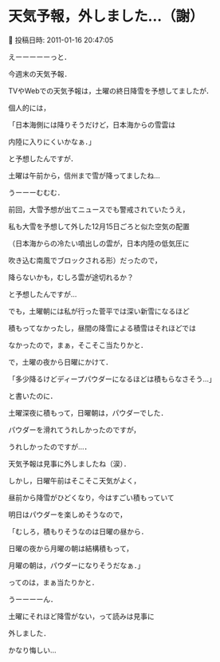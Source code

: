 # 天気予報，外しました…（謝）

📅 投稿日時: 2011-01-16 20:47:05

えーーーーーっと．


今週末の天気予報．





TVやWebでの天気予報は，土曜の終日降雪を予想してましたが．


個人的には，


「日本海側には降りそうだけど，日本海からの雪雲は


内陸に入りにくいかなぁ．」


と予想したんですが．





土曜は午前から，信州まで雪が降ってましたね…


うーーーむむむ．


前回，大雪予想が出てニュースでも警戒されていたうえ，


私も大雪を予想して外した12月15日ごろと似た空気の配置


（日本海からの冷たい噴出しの雲が，日本内陸の低気圧に


吹き込む南風でブロックされる形）だったので，


降らないかも，むしろ雲が途切れるか？


と予想したんですが…





でも，土曜朝には私が行った菅平では深い新雪になるほど


積もってなかったし，昼間の降雪による積雪はそれほどでは


なかったので，まぁ，そこそこ当たりかと．





で，土曜の夜から日曜にかけて．


「多少降るけどディープパウダーになるほどは積もらなさそう…」


と書いたのに．


土曜深夜に積もって，日曜朝は，パウダーでした．


パウダーを滑れてうれしかったのですが，


うれしかったのですが…．


天気予報は見事に外しましたね（涙）．





しかし，日曜午前はそこそこ天気がよく，


昼前から降雪がひどくなり，今はすごい積もっていて


明日はパウダーを楽しめそうなので，


「むしろ，積もりそうなのは日曜の昼から．


日曜の夜から月曜の朝は結構積もって，


月曜の朝は，パウダーになりそうだなぁ．」


ってのは，まぁ当たりかと．





うーーーーん．


土曜にそれほど降雪がない，って読みは見事に


外しました．


かなり悔しい…
